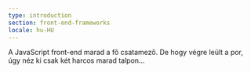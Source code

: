 ```yaml
---
type: introduction
section: front-end-frameworks
locale: hu-HU
---
```

A JavaScript front-end marad a fő csatamező. De hogy végre leült a
por, úgy néz ki csak két harcos marad talpon…